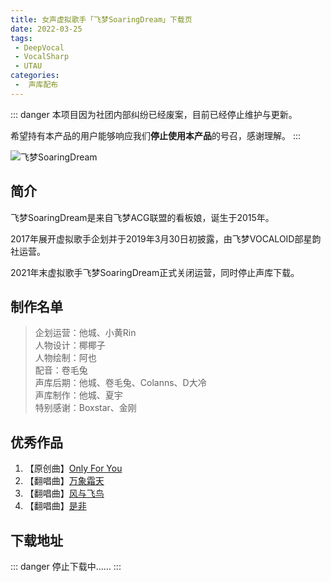 ```yaml
---
title: 女声虚拟歌手「飞梦SoaringDream」下载页
date: 2022-03-25
tags:
 - DeepVocal
 - VocalSharp
 - UTAU
categories:
 -  声库配布
---
```


::: danger
本项目因为社团内部纠纷已经废案，目前已经停止维护与更新。

希望持有本产品的用户能够响应我们**停止使用本产品**的号召，感谢理解。
:::

![飞梦SoaringDream](/fm-banner.png)

简介
----
飞梦SoaringDream是来自飞梦ACG联盟的看板娘，诞生于2015年。

2017年展开虚拟歌手企划并于2019年3月30日初披露，由飞梦VOCALOID部星韵社运营。

2021年末虚拟歌手飞梦SoaringDream正式关闭运营，同时停止声库下载。

制作名单
----
>企划运营：他城、小黄Rin  
>人物设计：椰椰子  
>人物绘制：阿也  
>配音：卷毛兔  
>声库后期：他城、卷毛兔、Colanns、D大冷  
>声库制作：他城、夏宇  
>特别感谢：Boxstar、金刚  

优秀作品
----
1. 【原创曲】[Only For You](https://www.bilibili.com/video/BV1yv411s7Wb)  
2. 【翻唱曲】[万象霜天](https://www.bilibili.com/video/BV19N411R7Mt)  
3. 【翻唱曲】[风与飞鸟](https://www.bilibili.com/video/BV1sQ4y1D7hF)  
4. 【翻唱曲】[是非](https://www.bilibili.com/video/BV1k5411L76M)  

下载地址
----
::: danger
停止下载中……
:::